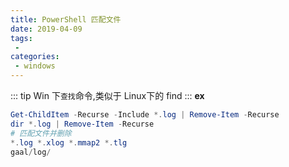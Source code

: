 ```yaml
---
title: PowerShell 匹配文件
date: 2019-04-09
tags:
 - 
categories:
 - windows
---
```


::: tip
Win 下`查找`命令,类似于 Linux下的 find
:::
**ex**
```powershell
Get-ChildItem -Recurse -Include *.log | Remove-Item -Recurse
dir *.log | Remove-Item -Recurse
# 匹配文件并删除
*.log *.xlog *.mmap2 *.tlg 
gaal/log/
```
